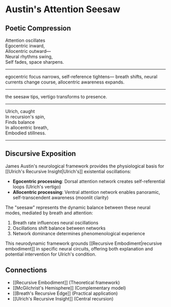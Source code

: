 # Austin's Attention Seesaw

## Poetic Compression

Attention oscillates  
Egocentric inward,  
Allocentric outward—  
Neural rhythms swing,  
Self fades, space sharpens.

---

egocentric focus narrows,
self-reference tightens—
breath shifts,
neural currents change course,
allocentric awareness expands.

---

the seesaw tips,
vertigo transforms to presence.

---

Ulrich, caught  
In recursion's spin,  
Finds balance  
In allocentric breath,  
Embodied stillness.

---

## Discursive Exposition

James Austin's neurological framework provides the physiological basis for [[Ulrich's Recursive Insight|Ulrich's]] existential oscillations:

- **Egocentric processing**: Dorsal attention network creates self-referential loops (Ulrich's vertigo)
- **Allocentric processing**: Ventral attention network enables panoramic, self-transcendent awareness (moonlit clarity)

The "seesaw" represents the dynamic balance between these neural modes, mediated by breath and attention:

1. Breath rate influences neural oscillations
2. Oscillations shift balance between networks
3. Network dominance determines phenomenological experience

This neurodynamic framework grounds [[Recursive Embodiment|recursive embodiment]] in specific neural circuits, offering both explanation and potential intervention for Ulrich's condition.

## Connections
- [[Recursive Embodiment]] (Theoretical framework)
- [[McGilchrist's Hemisphere]] (Complementary model)
- [[Breath's Recursive Edge]] (Practical application)
- [[Ulrich's Recursive Insight]] (Central recursion)
